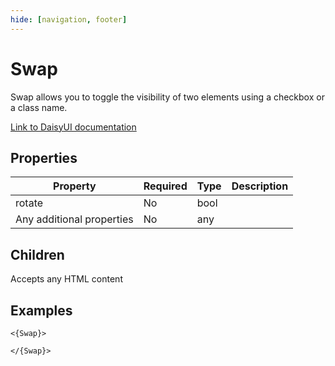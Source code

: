 ```yaml
---
hide: [navigation, footer]
---
```

# Swap

Swap allows you to toggle the visibility of two elements using a checkbox or a class name.

[Link to DaisyUI documentation](https://daisyui.com/components/swap/)


## Properties

| Property | Required | Type | Description |
|----------|----------|------|-------------|
|rotate|No|bool||
|Any additional properties|No|any||

## Children

Accepts any HTML content

## Examples

```
<{Swap}>

</{Swap}>
```